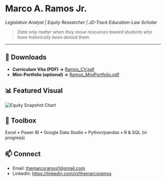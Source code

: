 # Marco A. Ramos Jr.  
*Legislative Analyst | Equity Researcher | JD-Track Education-Law Scholar*

> _Data only matter when they move resources toward students who have historically been denied them._

---

## 📄 Downloads
* **Curriculum Vita (PDF) →** [Ramos_CV.pdf](./Ramos_CV.pdf)  
* **Mini-Portfolio (optional) →** [Ramos_MiniPortfolio.pdf](./Ramos_MiniPortfolio.pdf)

## 📊 Featured Visual
![Equity Snapshot Chart](./Tulare_Equity_Chart.png)

## 🧰 Toolbox
Excel • Power BI • Google Data Studio • Python/pandas • R & SQL (in progress)

## 📫 Connect
* Email: themarcoramos1@gmail.com  
* LinkedIn: <https://linkedin.com/in/themarcoramos>

